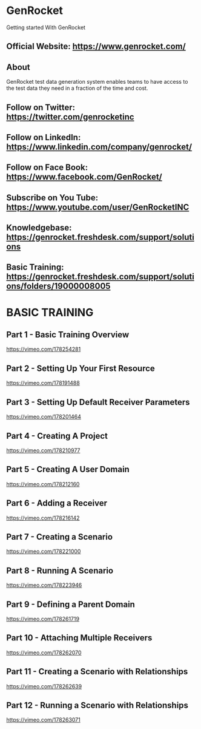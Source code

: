 # GenRocket
Getting started With GenRocket

## Official Website: https://www.genrocket.com/

## About
 GenRocket test data generation system enables teams to have access to the test data they need in a fraction of the time and cost. 
 ## Follow on Twitter: https://twitter.com/genrocketinc
 ##  Follow on LinkedIn: https://www.linkedin.com/company/genrocket/
 ##  Follow on Face Book: https://www.facebook.com/GenRocket/
 ##  Subscribe on You Tube: https://www.youtube.com/user/GenRocketINC
 
 ## Knowledgebase: https://genrocket.freshdesk.com/support/solutions
 
## Basic Training: https://genrocket.freshdesk.com/support/solutions/folders/19000008005

# BASIC TRAINING

## Part 1 - Basic Training Overview
https://vimeo.com/178254281

## Part 2 - Setting Up Your First Resource
https://vimeo.com/178191488

## Part 3 - Setting Up Default Receiver Parameters
https://vimeo.com/178201464

## Part 4 - Creating A Project
https://vimeo.com/178210977

## Part 5 - Creating A User Domain
https://vimeo.com/178212160

## Part 6 - Adding a Receiver
https://vimeo.com/178216142

## Part 7 - Creating a Scenario
https://vimeo.com/178221000


## Part 8 - Running A Scenario
https://vimeo.com/178223946

## Part 9 - Defining a Parent Domain

https://vimeo.com/178261719

## Part 10 - Attaching Multiple Receivers
https://vimeo.com/178262070

## Part 11 - Creating a Scenario with Relationships
https://vimeo.com/178262639

## Part 12 - Running a Scenario with Relationships
https://vimeo.com/178263071













 
